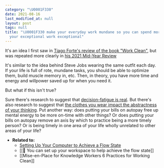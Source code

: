 ```yaml
---
category: "\U0001F330"
date: 2021-08-16
last_modified_at: null
layout: post
tags: null
title: "\U0001F330 make your everyday work mundane so you can spend more energy making
  your exceptional work exceptional"
---
```


It's an idea I first saw in [Tiago Forte's review of the book "Work Clean"](https://fortelabs.co/blog/mise-en-place-for-knowledge-workers/), but was repeated more clearly in [his 2021 Mid-Year Review](https://fortelabs.co/blog/tiagos-2021-mid-year-review/)

It's similar to the idea behind Steve Jobs wearing the same outfit each day. If your life is full of rote, mundane tasks, you should be able to optimize them, build muscle memory in, etc. Then, in theory, you have more time and energy and willpower saved up for when you need it.

 But what if this isn't true?
 
 Sure there's research to suggest that [decision-fatigue is real](https://en.wikipedia.org/wiki/Decision_fatigue). But there's also research to suggest that [the clothes you wear impact the abstractness of your thinking](https://www.psychologicalscience.org/news/minds-business/when-clothing-style-influences-cognitive-style.html). Put another way: does putting your bills on autopay free up mental energy to be more on-time with other things? Or does putting your bills on autopay remove an axis by which to practice being a more timely person? Or is being timely in one area of your life wholly unrelated to other areas of your life?

- **Related to:** 
	- [Setting Up Your Computer to Achieve a Flow State](https://rainaramsay.tumblr.com/post/636446512949379072/so-my-therapist-and-i-were-talking-today-about)
	- [[🌰 You can set up your workspace to help achieve the flow state]]
	- [[Mise-en-Place for Knowledge Workers 6 Practices for Working Clean]]